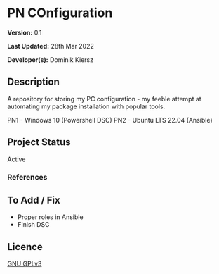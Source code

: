 # PN COnfiguration

**Version:** 0.1

**Last Updated:** 28th Mar 2022

**Developer(s):** Dominik Kiersz

## Description

A repository for storing my PC configuration - my feeble attempt at automating my package installation with popular tools.

PN1 - Windows 10 (Powershell DSC)
PN2 - Ubuntu LTS 22.04 (Ansible)

## Project Status

Active

### References 



## To Add / Fix 

* Proper roles in Ansible
* Finish DSC

## Licence

[GNU GPLv3](https://www.gnu.org/licenses/gpl-3.0.en.html)
